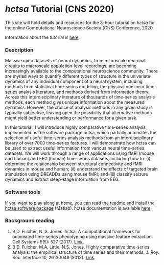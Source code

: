 # _hctsa_ Tutorial (CNS 2020)

This site will hold details and resources for the 3-hour tutorial on _hctsa_ for the online Computational Neuroscience Society (CNS) Conference, 2020.

Information about the tutorial is [here](https://www.cnsorg.org/cns-2020-tutorials#T7).

### Description

Massive open datasets of neural dynamics, from microscale neuronal circuits to macroscale population-level recordings, are becoming increasingly available to the computational neuroscience community.
There are myriad ways to quantify different types of structure in the univariate dynamics of any individual component of a neural system, including methods from statistical time-series modeling, the physical nonlinear time-series analysis literature, and methods derived from information theory.
Across this interdisciplinary literature of thousands of time-series analysis methods, each method gives unique information about the measured dynamics.
However, the choice of analysis methods in any given study is typically subjective, leaving open the possibility that alternative methods might yield better understanding or performance for a given task.

In this tutorial, I will introduce highly comparative time-series analysis, implemented as the software package hctsa, which partially automates the selection of useful time-series analysis methods from an interdisciplinary library of over 7000 time-series features.
I will demonstrate how hctsa can be used to extract useful information from various neural time-series datasets.
We will work through a range of applications using fMRI (mouse and human) and EEG (human) time-series datasets, including how to: (i) determine the relationship between structural connectivity and fMRI dynamics in mouse and human; (ii) understand the effects of targeted brain stimulation using DREADDs using mouse fMRI; and (iii) classify seizure dynamics and extract sleep-stage information from EEG.

### Software tools

If you want to play along at home, you can read the readme and install the [hctsa software package](https://github.com/benfulcher/hctsa) (Matlab).
hctsa documentation is available [here](https://hctsa-users.gitbook.io/hctsa-manual/).

### Background reading

1. B.D. Fulcher, N. S. Jones. hctsa: A computational framework for automated time-series phenotyping using massive feature extraction. Cell Systems 5(5): 527 (2017). [Link](https://doi.org/10.1016/j.cels.2017.10.001).
2. B.D. Fulcher, M.A. Little, N.S. Jones. Highly comparative time-series analysis: the empirical structure of time series and their methods. J. Roy. Soc. Interface 10, 20130048 (2013). [Link](https://doi.org/10.1098/rsif.2013.0048).
